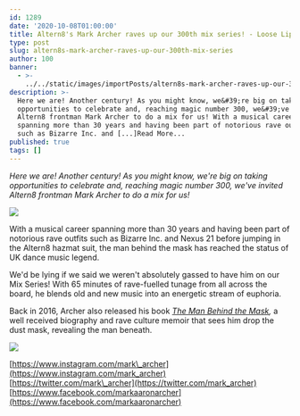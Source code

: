 ```yaml
---
id: 1289
date: '2020-10-08T01:00:00'
title: Altern8's Mark Archer raves up our 300th mix series! - Loose Lips
type: post
slug: altern8s-mark-archer-raves-up-our-300th-mix-series
author: 100
banner:
  - >-
    ../../static/images/importPosts/altern8s-mark-archer-raves-up-our-300th-mix-series/image1289.jpeg
description: >-
  Here we are! Another century! As you might know, we&#39;re big on taking
  opportunities to celebrate and, reaching magic number 300, we&#39;ve invited
  Altern8 frontman Mark Archer to do a mix for us! With a musical career
  spanning more than 30 years and having been part of notorious rave outfits
  such as Bizarre Inc. and [...]Read More...
published: true
tags: []
---
```

_Here we are! Another century! As you might know, we're big on taking opportunities to celebrate and, reaching magic number 300, we've invited Altern8 frontman Mark Archer to do a mix for us!_

![](/wp-content/uploads/live/img/wysiwyg/5f7db4caaa6ce.jpg)

With a musical career spanning more than 30 years and having been part of notorious rave outfits such as Bizarre Inc. and Nexus 21 before jumping in the Altern8 hazmat suit, the man behind the mask has reached the status of UK dance music legend.

We'd be lying if we said we weren't absolutely gassed to have him on our Mix Series! With 65 minutes of rave-fuelled tunage from all across the board, he blends old and new music into an energetic stream of euphoria.

Back in 2016, Archer also released his book [_The Man Behind the Mask_](https://www.amazon.com/Mark-Archer-Behind-Mask-2016/dp/0993473210)_,_ a well received biography and rave culture memoir that sees him drop the dust mask, revealing the man beneath.

![](/wp-content/uploads/live/img/wysiwyg/5f7f00274174e.jpg)

[https://www.instagram.com/mark\_archer](https://www.instagram.com/mark_archer)  
[https://twitter.com/mark\_archer](https://twitter.com/mark_archer)  
[https://www.facebook.com/markaaronarcher](https://www.facebook.com/markaaronarcher)